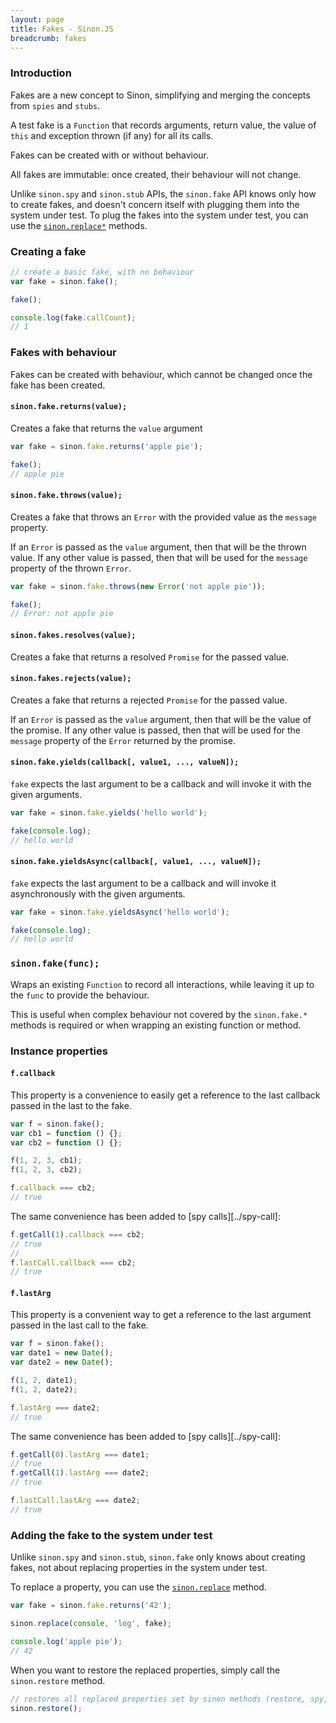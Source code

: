 ```yaml
---
layout: page
title: Fakes - Sinon.JS
breadcrumb: fakes
---
```


### Introduction

Fakes are a new concept to Sinon, simplifying and merging the concepts from `spies` and `stubs`.

A test fake is a `Function` that records arguments, return value, the value of
`this` and exception thrown (if any) for all its calls.

Fakes can be created with or without behaviour.

All fakes are immutable: once created, their behaviour will not change.

Unlike `sinon.spy` and `sinon.stub` APIs, the `sinon.fake` API knows only how to create fakes, and doesn't concern itself with plugging them into the system under test. To plug the fakes into the system under test, you can use the [`sinon.replace*`](../sandbox#replace) methods.


### Creating a fake

```js
// create a basic fake, with no behaviour
var fake = sinon.fake();

fake();

console.log(fake.callCount);
// 1
```

### Fakes with behaviour

Fakes can be created with behaviour, which cannot be changed once the fake has been created.

#### `sinon.fake.returns(value);`

Creates a fake that returns the `value` argument

```js
var fake = sinon.fake.returns('apple pie');

fake();
// apple pie
```

#### `sinon.fake.throws(value);`

Creates a fake that throws an `Error` with the provided value as the `message` property.

If an `Error` is passed as the `value` argument, then that will be the thrown value. If any other value is passed, then that will be used for the `message` property of the thrown `Error`.

```js
var fake = sinon.fake.throws(new Error('not apple pie'));

fake();
// Error: not apple pie
```

#### `sinon.fakes.resolves(value);`

Creates a fake that returns a resolved `Promise` for the passed value.

#### `sinon.fakes.rejects(value);`

Creates a fake that returns a rejected `Promise` for the passed value.

If an `Error` is passed as the `value` argument, then that will be the value of the promise. If any other value is passed, then that will be used for the `message` property of the `Error` returned by the promise.

#### `sinon.fake.yields(callback[, value1, ..., valueN]);`

`fake` expects the last argument to be a callback and will invoke it with the given arguments.

```js
var fake = sinon.fake.yields('hello world');

fake(console.log);
// hello world
```

#### `sinon.fake.yieldsAsync(callback[, value1, ..., valueN]);`

`fake` expects the last argument to be a callback and will invoke it asynchronously with the given arguments.

```js
var fake = sinon.fake.yieldsAsync('hello world');

fake(console.log);
// hello world
```

### `sinon.fake(func);`

Wraps an existing `Function` to record all interactions, while leaving it up to the `func` to provide the behaviour.

This is useful when complex behaviour not covered by the `sinon.fake.*` methods is required or when wrapping an existing function or method.

### Instance properties

#### `f.callback`

This property is a convenience to easily get a reference to the last callback passed in the last to the fake.

```js
var f = sinon.fake();
var cb1 = function () {};
var cb2 = function () {};

f(1, 2, 3, cb1);
f(1, 2, 3, cb2);

f.callback === cb2;
// true
```

The same convenience has been added to [spy calls][../spy-call]:

```js
f.getCall(1).callback === cb2;
// true
//
f.lastCall.callback === cb2;
// true
```

#### `f.lastArg`

This property is a convenient way to get a reference to the last argument passed in the last call to the fake.

```js
var f = sinon.fake();
var date1 = new Date();
var date2 = new Date();

f(1, 2, date1);
f(1, 2, date2);

f.lastArg === date2;
// true
```

The same convenience has been added to [spy calls][../spy-call]:

```js
f.getCall(0).lastArg === date1;
// true
f.getCall(1).lastArg === date2;
// true

f.lastCall.lastArg === date2;
// true
```


### Adding the fake to the system under test

Unlike `sinon.spy` and `sinon.stub`, `sinon.fake` only knows about creating fakes, not about replacing properties in the system under test.

To replace a property, you can use the [`sinon.replace`](../sandbox/sandboxreplaceobject-property-replacement) method.

```js
var fake = sinon.fake.returns('42');

sinon.replace(console, 'log', fake);

console.log('apple pie');
// 42
```

When you want to restore the replaced properties, simply call the `sinon.restore` method.

```js
// restores all replaced properties set by sinon methods (restore, spy, stub)
sinon.restore();
```
